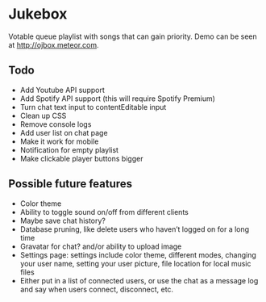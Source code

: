 # Jukebox

Votable queue playlist with songs that can gain priority.
Demo can be seen at http://ojbox.meteor.com.

## Todo
- Add Youtube API support
- Add Spotify API support (this will require Spotify Premium)
- Turn chat text input to contentEditable input
- Clean up CSS
- Remove console logs
- Add user list on chat page
- Make it work for mobile
- Notification for empty playlist
- Make clickable player buttons bigger

## Possible future features
- Color theme
- Ability to toggle sound on/off from different clients
- Maybe save chat history?
- Database pruning, like delete users who haven’t logged on for a long time
- Gravatar for chat? and/or ability to upload image
- Settings page: settings include color theme, different modes, changing your user name, setting your user picture, file location for local music files
- Either put in a list of connected users, or use the chat as a message log and say when users connect, disconnect, etc.
